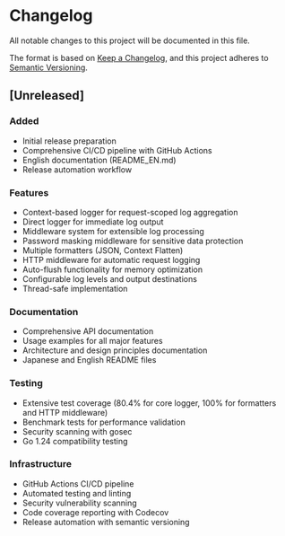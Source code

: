 # Changelog

All notable changes to this project will be documented in this file.

The format is based on [Keep a Changelog](https://keepachangelog.com/en/1.0.0/),
and this project adheres to [Semantic Versioning](https://semver.org/spec/v2.0.0.html).

## [Unreleased]

### Added
- Initial release preparation
- Comprehensive CI/CD pipeline with GitHub Actions
- English documentation (README_EN.md)
- Release automation workflow

### Features
- Context-based logger for request-scoped log aggregation
- Direct logger for immediate log output
- Middleware system for extensible log processing
- Password masking middleware for sensitive data protection
- Multiple formatters (JSON, Context Flatten)
- HTTP middleware for automatic request logging
- Auto-flush functionality for memory optimization
- Configurable log levels and output destinations
- Thread-safe implementation

### Documentation
- Comprehensive API documentation
- Usage examples for all major features
- Architecture and design principles documentation
- Japanese and English README files

### Testing
- Extensive test coverage (80.4% for core logger, 100% for formatters and HTTP middleware)
- Benchmark tests for performance validation
- Security scanning with gosec
- Go 1.24 compatibility testing

### Infrastructure
- GitHub Actions CI/CD pipeline
- Automated testing and linting
- Security vulnerability scanning
- Code coverage reporting with Codecov
- Release automation with semantic versioning